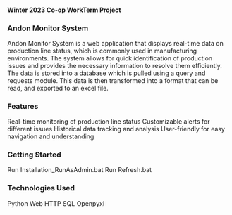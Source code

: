 #### Winter 2023 Co-op WorkTerm Project

### Andon Monitor System
Andon Monitor System is a web application that displays real-time data on production line status, which is commonly used in manufacturing environments. The system allows for quick identification of production issues and provides the necessary information to resolve them efficiently. The data is stored into a database which is pulled using a query and requests module. This data is then transformed into a format that can be read, and exported to an excel file.

### Features
Real-time monitoring of production line status
Customizable alerts for different issues
Historical data tracking and analysis
User-friendly for easy navigation and understanding

### Getting Started

Run Installation_RunAsAdmin.bat
Run Refresh.bat

### Technologies Used
Python
Web HTTP
SQL
Openpyxl

